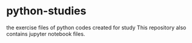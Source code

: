 # python-studies
the exercise files of python codes created for study
This repository also contains jupyter notebook files.

